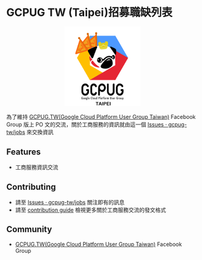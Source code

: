 # GCPUG TW (Taipei)招募職缺列表

<p align="center">
  <img width="200" src="https://raw.githubusercontent.com/gcpug-tw/jobs/master/GCPUG-13.jpg">
</p>

為了維持 [GCPUG.TW(Google Cloud Platform User Group Taiwan)](https://www.facebook.com/groups/GCPUG.TW/?ref=bookmarks) Facebook Group 版上 PO 文的交流，關於工商服務的資訊就由這一個 [Issues · gcpug-tw/jobs](https://github.com/gcpug-tw/jobs/issues) 來交換資訊

## Features
- 工商服務資訊交流

## Contributing
- 請至 [Issues · gcpug-tw/jobs](https://github.com/gcpug-tw/jobs/issues) 關注即有的訊息
- 請至 [contribution guide](https://github.com/gcpug-tw/jobs/blob/master/.github/CONTRIBUTING.md) 檢視更多關於工商服務交流的發文格式

## Community
- [GCPUG.TW(Google Cloud Platform User Group Taiwan)](https://www.facebook.com/groups/GCPUG.TW/?ref=bookmarks) Facebook Group